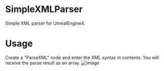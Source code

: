 # SimpleXMLParser
Simple XML parser for UnrealEngine4.
# Usage
Create a "ParseXML" node and enter the XML syntax in contents. You will receive the parse result as an array.
![image](https://user-images.githubusercontent.com/28666959/122635714-7d85a000-d120-11eb-86da-0ef4b2ad2e89.png)
